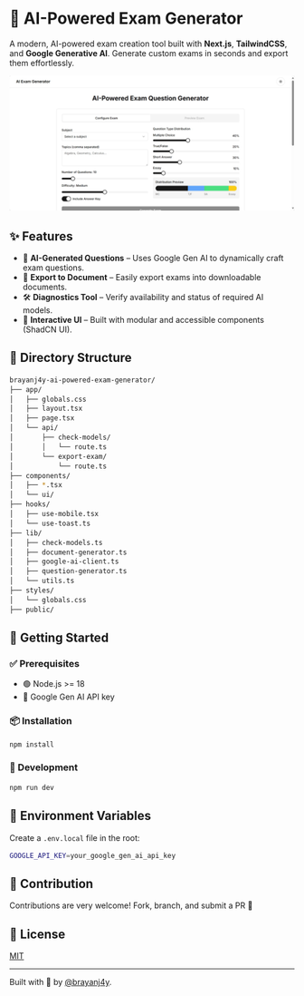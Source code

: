 # 🧠 AI-Powered Exam Generator

A modern, AI-powered exam creation tool built with **Next.js**, **TailwindCSS**, and **Google Generative AI**. Generate custom exams in seconds and export them effortlessly.

![Preview](./preview/image.png)
## ✨ Features

* 🤖 **AI-Generated Questions** – Uses Google Gen AI to dynamically craft exam questions.
* 📄 **Export to Document** – Easily export exams into downloadable documents.
* 🛠️ **Diagnostics Tool** – Verify availability and status of required AI models.
* 🧩 **Interactive UI** – Built with modular and accessible components (ShadCN UI).


## 📁 Directory Structure

```bash
brayanj4y-ai-powered-exam-generator/
├── app/
│   ├── globals.css
│   ├── layout.tsx
│   ├── page.tsx
│   └── api/
│       ├── check-models/
│       │   └── route.ts
│       └── export-exam/
│           └── route.ts
├── components/
│   ├── *.tsx
│   └── ui/
├── hooks/
│   ├── use-mobile.tsx
│   └── use-toast.ts
├── lib/
│   ├── check-models.ts
│   ├── document-generator.ts
│   ├── google-ai-client.ts
│   ├── question-generator.ts
│   └── utils.ts
├── styles/
│   └── globals.css
├── public/
```


## 🚀 Getting Started

### ✅ Prerequisites

* 🟢 Node.js >= 18
* 🔑 Google Gen AI API key

### 📦 Installation

```bash
npm install
```

### 🧪 Development

```bash
npm run dev
```


## 🔐 Environment Variables

Create a `.env.local` file in the root:

```bash
GOOGLE_API_KEY=your_google_gen_ai_api_key
```

## 🤝 Contribution

Contributions are very welcome! Fork, branch, and submit a PR 🚀


## 📄 License

[MIT](./LICENSE)

---
Built with 💛 by [@brayanj4y](https://github.com/brayanj4y).

